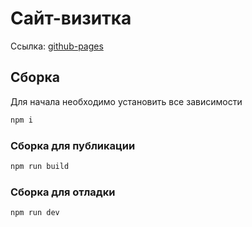 # Сайт-визитка

Ссылка: [github-pages](https://yugh78.github.io/)

## Сборка

Для начала необходимо установить все зависимости

```bash
npm i
```

### Сборка для публикации

```bash
npm run build
```

### Сборка для отладки

```bash
npm run dev
```
